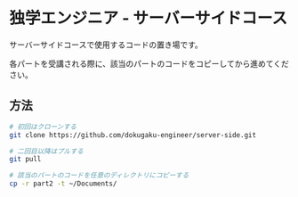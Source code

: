 # 独学エンジニア - サーバーサイドコース

サーバーサイドコースで使用するコードの置き場です。

各パートを受講される際に、該当のパートのコードをコピーしてから進めてください。

## 方法

```bash
# 初回はクローンする
git clone https://github.com/dokugaku-engineer/server-side.git

# 二回目以降はプルする
git pull

# 該当のパートのコードを任意のディレクトリにコピーする
cp -r part2 -t ~/Documents/
```
